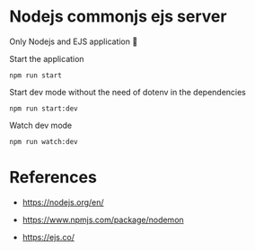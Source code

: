 # Nodejs commonjs ejs server

Only Nodejs and EJS application :zany_face:

Start the application

```shell
npm run start
```

Start dev mode without the need of dotenv in the dependencies

```shell
npm run start:dev
```

Watch dev mode

```shell
npm run watch:dev
```

# References

- <https://nodejs.org/en/>

- <https://www.npmjs.com/package/nodemon>

- <https://ejs.co/>
